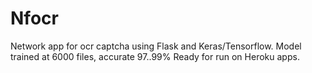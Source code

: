 # Nfocr
Network app for ocr captcha using Flask and Keras/Tensorflow.
Model trained at 6000 files, accurate 97..99%
Ready for run on Heroku apps.
